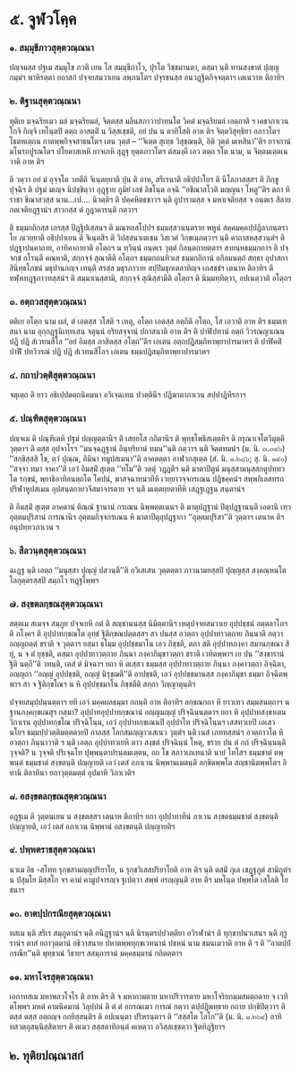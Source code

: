 <h1>๕. จูฬวโคฺค</h1>
<h3>๑. สมฺมุขีภาวสุตฺตวณฺณนา</h3>
<p> ปญฺจมสฺส ปฐเม สมฺมุโข ภวติ เยน โส สมฺมุขีภาโว, ปุรโต วิชฺชมานตา, ตสฺมา นฺติ ทานสงฺขาตํ ปุญฺญกมฺมํฯ  พาหิรตฺตา ยถาสกํ ปจฺจยสมวาเยน ลพฺภนโตฯ  ปจุรชนสฺส อนวฎฺฐิตกิจฺจตฺตาฯ เตเนวาห ติอาทิฯ</p>

</p>


<h3>๒. ติฐานสุตฺตวณฺณนา</h3>
<p> ทุติเย มจฺฉริยเมว มลํ มจฺฉริยมลํ, จิตฺตสฺส มลีนสภาวาปาทนโต วิคตํ มจฺฉริยมลํ เอตฺถาติ ฯ เคธาภาเวน โกจิ กิญฺจิ เทโนฺตปิ ตตฺถ อาสตฺติํ น วิสฺสเชฺชติ, อยํ ปน น ตาทิโสติ อาห ติฯ  จิตฺตวิสุทฺธิยา  อภาวโตฯ  โธตหเตฺถน กาตพฺพกิจฺจสาธนโตฯ เตน วุตฺตํ – ‘‘จิเตฺต สุเทฺธ วิสุชฺฌนฺติ, อิติ วุตฺตํ มเหสินา’’ติฯ  ยาจกานํ มโนรถปูรณโตฯ  ปโยคาสเหหิ ยาจเกหิ สุฎฺฐุ ยุตฺตภาวโตฯ ตํสมงฺคี เอว ตตฺถ รโต นาม, น จิตฺตมเตฺตเนวาติ อาห ติฯ</p>


<p>ติ วตฺวา อยํ มํ อุจฺจโต วทตีติ จิเนฺตยฺยาติ ปุน ติ อาห, สรีเรนาติ อธิปฺปาโยฯ ติ นีโลภาสสฺสฯ ติ ภิกฺขู ปุจฺฉิฯ ติ ปฐมํ  มเญฺจ นิปชฺชิตฺวา อุฎฺฐาย ภูมิยํ เลขํ ลิขโนฺต อจฺฉิ ‘‘อขีณาสโวติ มญฺญนา โหตู’’ติฯ ตถา หิ ราชา ขีณาสวสฺส นาม…เป.… นิวตฺติฯ ติ ปคฺคหิตธชาวฯ นฺติ ถูปารามสฺส จ มหาเจติยสฺส จ อนฺตเร สิลาย กตเจติยฎฺฐานํฯ  สาวกสฺส ตํ กูฎาคารนฺติ กตฺวาฯ</p>


<p>ติ ธมฺมกถิกสฺส เถรสฺส ปิฎฺฐิปเสฺสนฯ ติ มณฺฑลสโปฺปฯ ธมฺมสฺสวนนฺตราย พหูนํ สคฺคมคฺคปฺปฎิลาภนฺตราโย ภเวยฺยาติ อธิปฺปาเยน ติ จิเนฺตสิฯ ติ วิปสฺสนาเตเชน วิสเวคํ วิกฺขเมฺภตฺวาฯ นฺติ คาถาสหสฺสวนฺตํฯ ติ ปฎฺฐาปนคาถาย, อาทิคาถายาติ อโตฺถฯ  น ทฺวินฺนํ อนฺตเร วุตฺตํ กิลนฺตกายตฺตาฯ  สายนฺหธมฺมกถาฯ ติ ปจฺจกฺขํ กโรนฺตี คณฺหาติ, สกฺกจฺจํ สุณาตีติ อโตฺถฯ ธมฺมกถนทิวเส ธมฺมกถิกานํ อกิลมนตฺถํ สทฺธา อุปาสกา สินิทฺธโภชนํ มธุปานกญฺจ เทนฺติ สรสฺส มธุรภาวาย สปฺปิมธุกเตลาทิญฺจ เภสชฺชํฯ เตนาห ติอาทิฯ ติ ทฬฺหทฎฺฐภาวทสฺสนํฯ ติ สมฺมาเนสฺสามิ, สกฺกจฺจํ สุณิสฺสามีติ อโตฺถฯ ติ นิมฺมทฺทิตฺวา, อปเนตฺวาติ อโตฺถฯ</p>

</p>


<h3>๓. อตฺถวสสุตฺตวณฺณนา</h3>
<p> ตติเย อโตฺถ นาม ผลํ, ตํ เอตสฺส วโสติ ฯ เหตุ, อโตฺถ เอตสฺส อตฺถีติ อโตฺถ, โส เอวาติ อาห ติฯ ธมฺมเทสนา นาม อุกฺกฎฺฐนิเทฺทเสน  จตุนฺนํ อริยสจฺจานํ ปกาสนาติ อาห ติฯ ติ ปาฬิปทานํ อตฺถํ วิวรณญาเณน ปฎิ ปฎิ สํเวทนสีโล ‘‘อยํ อิมสฺส ภาสิตสฺส อโตฺถ’’ติฯ เอเตน อตฺถปฎิสมฺภิทาพฺยาปารมาหฯ ติ ปาฬิคติํ ปาฬิํ ปทวิวรณํ ปฎิ ปฎิ สํเวทนสีโลฯ เอเตน ธมฺมปฎิสมฺภิทาพฺยาปารมาหฯ</p>

</p>


<h3>๔. กถาปวตฺติสุตฺตวณฺณนา</h3>
<p> จตุเตฺถ  ติ ยาว อธิเปฺปตตฺถนิคมนา อวิเจฺฉเทน ปวตฺตินีฯ ปฎิฆาตาภาเวน  สปฺปาฎิหีรกาฯ</p>

</p>


<h3>๕. ปณฺฑิตสุตฺตวณฺณนา</h3>
<p> ปญฺจเม ติ ปณฺฑิเตหิ ปฐมํ ปญฺญตฺตานิฯ ติ เสยฺยโส กถิตานิฯ ติ พุทฺธโพธิสเตฺตหิฯ ติ กรุณาเจโตวิมุตฺติ วุตฺตาฯ ติ ตสฺส อุปจาโรฯ  ‘‘มนจฺฉฎฺฐานํ อินฺทฺริยานํ ทมน’’นฺติ กตฺวาฯ นฺติ จิตฺตทมนํฯ  (ม. นิ. ๓.๓๙๖) ‘‘สกฺขิสฺสสิ โข, ตฺวํ ปุณฺณ, อิมินา ทมูปสเมนา’’ติ อาคตตฺตา  อาฬวกสุเตฺต (สํ. นิ. ๑.๒๔๖; สุ. นิ. ๑๙๐) ‘‘สจฺจา ทมา จาคา’’ติ เอวํ  อิมสฺมิํ สุเตฺต ‘‘ทโม’’ติ วตฺตุํ วฎฺฎติฯ นฺติ มาตาปิตูนํ มนุสฺสามนุสฺสกตูปทฺทวโต รกฺขนํ, พฺยาธิอาทิอนตฺถโต โคปนํ, ฆาสจฺฉาทนาทีหิ เวยฺยาวจฺจกรเณน ปฎิชคฺคนํฯ  สพฺพกิเลสทรถปริฬาหูปสเมน อุปสนฺตกายวจีสมาจารตาย จฯ นฺติ มเตฺตยฺยตาทีหิ เสฎฺฐเฎฺฐน สนฺตานํฯ</p>


<p>ติ อิมสฺมิํ สุเตฺต อาคตานํ ติณฺณํ ฐานานํ กรเณน นิพฺพตฺตเนนฯ ติ มาตุปฎฺฐานํ ปิตุปฎฺฐานนฺติ เอตานิ เทฺว อุตฺตมปุริสานํ  การณานิฯ อุตฺตมกิจฺจกรเณน หิ มาตาปิตุอุปฎฺฐากา ‘‘อุตฺตมปุริสา’’ติ วุตฺตาฯ เตนาห ติฯ อนุปทฺทวภาเวน ฯ</p>

</p>


<h3>๖. สีลวนฺตสุตฺตวณฺณนา</h3>
<p> ฉเฎฺฐ  นฺติ เอตฺถ ‘‘มนุสฺสา ปุญฺญํ ปสวนฺตี’’ติ อวิเสเสน วุตฺตตฺตา ภาวนามยสฺสปิ ปุญฺญสฺส สงฺคณฺหนโต โลกุตฺตรสฺสปิ สมฺภโว ทฎฺฐโพฺพฯ</p>

</p>


<h3>๗. สงฺขตลกฺขณสุตฺตวณฺณนา</h3>
<p> สตฺตเม สเมจฺจ สมฺภูย ปจฺจเยหิ กตํ ติ สญฺชานนสฺส นิมิตฺตานิฯ เหตุปจฺจยสมวาเย อุปฺปชฺชนํ  อตฺตลาโภฯ ติ ภโงฺคฯ ติ อุปฺปาทกฺขณโต อุทฺธํ ฐิติกฺขณปตฺตสฺสฯ สา ปนสฺส อวตฺถา อุปฺปาทาวตฺถาย ภินฺนาติ กตฺวา อญฺญถตฺตํ ชราติ จ วุตฺตาฯ ยสฺมา ธโมฺม อุปฺปชฺชมาโน เอว ภิชฺชติ, ตถา สติ อุปฺปาทภงฺคา สมานกฺขณา สิยุํ, น จ ตํ ยุชฺชติ, ตสฺมา อุปฺปาทาวตฺถาย ภินฺนา ภงฺคาภิมุขาวตฺถา ชราติ เวทิตพฺพาฯ เย ปน ‘‘สงฺขารานํ ฐิติ นตฺถี’’ติ วทนฺติ, เตสํ ตํ มิจฺฉาฯ ยถา หิ ตเสฺสว ธมฺมสฺส อุปฺปาทาวตฺถาย ภินฺนา ภงฺคาวตฺถา อิจฺฉิตา, อญฺญถา ‘‘อญฺญํ อุปฺปชฺชติ, อญฺญํ นิรุชฺฌตี’’ติ อาปชฺชติ, เอวํ อุปฺปชฺชมานสฺส ภงฺคาภิมุขา ธมฺมา อิจฺฉิตพฺพาฯ สา จ ฐิติกฺขโณฯ น หิ อุปฺปชฺชมาโน ภิชฺชตีติ สกฺกา วิญฺญาตุนฺติฯ</p>


<p> ปจฺจยสมุปฺปนฺนตฺตาฯ ยทิ เอวํ มคฺคผลธมฺมา กถนฺติ อาห ติอาทิฯ ลกฺขณกถา หิ ยาวเทว สมฺมสนตฺถาฯ  น ฐานภงฺคกฺขเณสุฯ กสฺมา? อุปฺปาทอุปฺปาทกฺขณานํ อญฺญมญฺญํ ปริจฺฉินฺนตฺตาฯ ยถา หิ อุปฺปาทสงฺขาเตน วิกาเรน อุปฺปาทกฺขโณ ปริจฺฉิโนฺน, เอวํ อุปฺปาทกฺขเณนปิ อุปฺปาโท ปริจฺฉิโนฺนฯ เสสทฺวเยปิ เอเสว นโยฯ ธมฺมปฺปวตฺติมตฺตตายปิ กาลสฺส โลกสมญฺญาวเสเนว วุตฺตํฯ นฺติ เนสํ เภททสฺสนํฯ อวตฺถาวโต หิ อวตฺถา ภินฺนาวาติ ฯ นฺติ เอตฺถ อุปฺปาทวเยหิ ตาว สงฺขตํ ปริจฺฉินฺนํ โหตุ, ชราย ปน ตํ กถํ ปริจฺฉินฺนนฺติ วุจฺจติ? น วุจฺจติ ปริเจฺฉโท ปุพฺพนฺตาปรนฺตมเตฺตน, อถ โข สภาวเภเทนาติ นายํ โทโสฯ  ธมฺมชาตํ  ตพฺพนฺตํ ธมฺมชาตํ  สงฺขตนฺติ ปญฺญายติ เอวํ เตสํ อภาเวน นิพฺพานเมตนฺติ ลกฺขิตพฺพโต สญฺชานิตพฺพโตฯ อิทานิ ติอาทินา ยถาวุตฺตมตฺตํ อุปมาหิ วิภาเวติฯ</p>

</p>


<h3>๘. อสงฺขตลกฺขณสุตฺตวณฺณนา</h3>
<p> อฎฺฐเม ติ วุตฺตนเยน น สงฺขตสฺสฯ เตนาห ติอาทิฯ ยถา อุปฺปาทาทีนํ ภาเวน สงฺขตธมฺมชาตํ สงฺขตนฺติ ปญฺญายติ, เอวํ เตสํ อภาเวน นิพฺพานํ อสงฺขตนฺติ ปญฺญายติฯ</p>

</p>


<h3>๙. ปพฺพตราชสุตฺตวณฺณนา</h3>
<p> นวเม อิธ -สโทฺท รุกฺขสามญฺญปริยาโย, น รุกฺขวิเสสปริยาโยติ อาห ติฯ นฺติ ตสฺมิํ กุเล เชฎฺฐภูตํ สามิภูตํฯ  น ปํสุมโย มิสฺสโก จฯ คามํ คามูปจารญฺจ ฐเปตฺวา สพฺพํ อรญฺญนฺติ อาห ติฯ มหโนฺต ปพฺพโต เสโลติ โยชนาฯ</p>

</p>


<h3>๑๐. อาตปฺปกรณียสุตฺตวณฺณนา</h3>
<p> ทสเม นฺติ สรีเร สมฺภูตานํฯ นฺติ อนิฎฺฐานํฯ นฺติ นิรนฺตรปฺปวตฺติยา อวิรฬานํฯ ติ ทุกฺขาปนวเสนฯ นฺติ กุรูรานํฯ ตาสํ ยถาวุตฺตานํ อธิวาสนาย ปหาตพฺพทุกฺขเวทนานํ ปชหนํ นาม ขมนเมวาติ อาห ติ ฯ ติ ‘‘อาตปฺปํ กรณีย’’นฺติ พุทฺธาณํ วิธายฯ  สสมฺภารานํ มคฺคธมฺมานํ กถิตตฺตาฯ</p>

</p>


<h3>๑๑. มหาโจรสุตฺตวณฺณนา</h3>
<p> เอกาทสเม  มหาพลวโจโร ติ อาห ติฯ ติ จ มหาถามตาย มหาปริวารตาย มหาโจริยกมฺมสมตฺถตาย จ เวทิตโพฺพฯ มหตํ คามนิคมานํ วิลุปฺปนํ ติ ตํ ตํ อกรณเมว การณํ กตฺวา ตปฺปฎิพทฺธาย กถาย ปกฺขิปิตฺวาฯ ติ ตสฺส ตสฺส อตฺถญฺจ กถยิสฺสนฺติฯ ติ อปเนนฺตา ปริหรนฺตาฯ ติ ‘‘สสฺสโต โลโก’’ติ (ม. นิ. ๑.๒๖๙) อาทิทสวตฺถุสนฺนิสฺสิตายฯ ติ ตเมว สสฺสตาทิอนฺตํ คเหตฺวา อวิสฺสเชฺชตฺวา ฐิตทิฎฺฐิยาฯ</p>

</p>

</p>

</p>


<h2>๒. ทุติยปณฺณาสกํ</h2>
